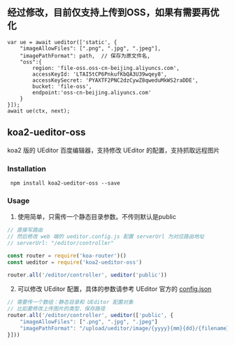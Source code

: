 ## 经过修改，目前仅支持上传到OSS，如果有需要再优化
```
var ue = await ueditor(['static', {
	"imageAllowFiles": [".png", ".jpg", ".jpeg"],
	"imagePathFormat": path,  // 保存为原文件名,
	"oss":{
		region: 'file-oss.oss-cn-beijing.aliyuncs.com',
		accessKeyId: 'LTAI5tCP6PnkufKbQA3U39wqey8',
		accessKeySecret: 'PYAXTF2PNC2dzCywZ8qweduMkWS2raDDE',
		bucket: 'file-oss',
		endpoint:'oss-cn-beijing.aliyuncs.com'
	}
}]);
await ue(ctx, next);
```


## koa2-ueditor-oss

koa2 版的 UEditor 百度编辑器，支持修改 UEditor 的配置，支持抓取远程图片

### Installation

```
 npm install koa2-ueditor-oss --save
```

### Usage


1. 使用简单，只需传一个静态目录参数。不传则默认是public
```javascript
// 直接写路由
// 然后修改 web 端的 ueditor.config.js 配置 serverUrl 为对应路由地址
// serverUrl: "/editor/controller"

const router = require('koa-router')()
const ueditor = require('koa2-ueditor-oss')

router.all('/editor/controller', ueditor('public'))
```


2. 可以修改 UEditor 配置，具体的参数请参考 UEditor 官方的 [config.json](https://github.com/fex-team/ueditor/blob/dev-1.5.0/php/config.json)
```javascript
// 需要传一个数组：静态目录和 UEditor 配置对象
// 比如要修改上传图片的类型、保存路径
router.all('/editor/controller', ueditor(['public', {
	"imageAllowFiles": [".png", ".jpg", ".jpeg"]
	"imagePathFormat": "/upload/ueditor/image/{yyyy}{mm}{dd}/{filename}"  // 保存为原文件名
}]))
```

